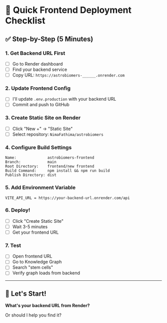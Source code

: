 # 🎯 Quick Frontend Deployment Checklist

## ✅ Step-by-Step (5 Minutes)

### 1. Get Backend URL First
- [ ] Go to Render dashboard
- [ ] Find your backend service
- [ ] Copy URL: `https://astrobiomers-______.onrender.com`

### 2. Update Frontend Config
- [ ] I'll update `.env.production` with your backend URL
- [ ] Commit and push to GitHub

### 3. Create Static Site on Render
- [ ] Click "New +" → "Static Site"
- [ ] Select repository: `NimaFathima/astrobiomers`

### 4. Configure Build Settings
```
Name:              astrobiomers-frontend
Branch:            main
Root Directory:    frontend/new frontend
Build Command:     npm install && npm run build
Publish Directory: dist
```

### 5. Add Environment Variable
```
VITE_API_URL = https://your-backend-url.onrender.com/api
```

### 6. Deploy!
- [ ] Click "Create Static Site"
- [ ] Wait 3-5 minutes
- [ ] Get your frontend URL

### 7. Test
- [ ] Open frontend URL
- [ ] Go to Knowledge Graph
- [ ] Search "stem cells"
- [ ] Verify graph loads from backend

---

## 🚀 Let's Start!

**What's your backend URL from Render?**

Or should I help you find it?
